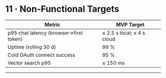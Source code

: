 # 11 · Non‑Functional Targets

| Metric                                 | MVP Target                 |
| -------------------------------------- | -------------------------- |
| p95 chat latency (browser→first token) | ≤ 2.5 s local; ≤ 4 s cloud |
| Uptime (rolling 30 d)                  | 99 %                       |
| Cold OAuth connect success             | 95 %                       |
| Vector search p95                      | ≤ 150 ms                   |

---
